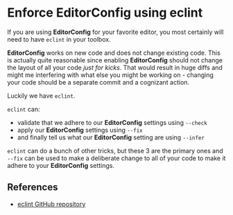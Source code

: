 # Enforce EditorConfig using eclint

If you are using **EditorConfig** for your favorite editor, you most certainly will need to have `eclint` in your toolbox.

**EditorConfig** works on new code and does not change existing code. This is actually quite reasonable since enabling **EditorConfig** should not change the layout of all your code _just for kicks_. That would result in huge diffs and might me interfering with what else you might be working on - changing your code should be a separate commit and a cognizant action.

Luckily we have `eclint`.

`eclint` can:

- validate that we adhere to our **EditorConfig** settings using `--check`
- apply our **EditorConfig** settings using `--fix`
- and finally tell us what our **EditorConfig**  setting are using `--infer`

`eclint` can do a bunch of other tricks, but these 3 are the primary ones and `--fix` can be used to make a deliberate change to all of your code to make it adhere to your **EditorConfig** settings.

## References

- [eclint GitHub repository](https://github.com/jedmao/eclint)
